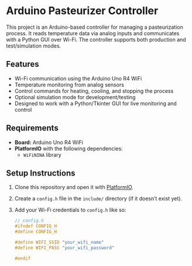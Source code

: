 # Arduino Pasteurizer Controller

This project is an Arduino-based controller for managing a pasteurization process. It reads temperature data via analog inputs and communicates with a Python GUI over Wi-Fi. The controller supports both production and test/simulation modes.

## Features

- Wi-Fi communication using the Arduino Uno R4 WiFi
- Temperature monitoring from analog sensors
- Control commands for heating, cooling, and stopping the process
- Optional simulation mode for development/testing
- Designed to work with a Python/Tkinter GUI for live monitoring and control

## Requirements

- **Board:** Arduino Uno R4 WiFi
- **PlatformIO** with the following dependencies:
  - `WiFiNINA` library

## Setup Instructions

1. Clone this repository and open it with [PlatformIO](https://platformio.org/).
2. Create a `config.h` file in the `include/` directory (if it doesn’t exist yet).
3. Add your Wi-Fi credentials to `config.h` like so:

   ```cpp
   // config.h
   #ifndef CONFIG_H
   #define CONFIG_H

   #define WIFI_SSID "your_wifi_name"
   #define WIFI_PASS "your_wifi_password"

   #endif
